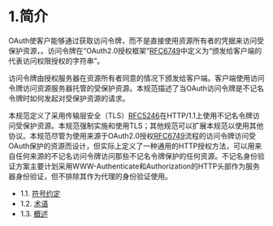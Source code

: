1.简介
===============
OAuth使客户能够通过获取访问令牌，而不是直接使用资源所有者的凭据来访问受保护资源，。访问令牌在“OAuth2.0授权框架”[RFC6749][RFC6749]中定义为“颁发给客户端的代表访问权限授权的字符串”。

访问令牌由授权服务器在资源所有者同意的情况下颁发给客户端。客户端使用访问令牌访问资源服务器托管的受保护资源。本规范描述了当OAuth访问令牌是不记名令牌时如何发起对受保护资源的请求。

本规范定义了采用传输层安全（TLS）[RFC5246][RFC5246]在HTTP/1.1上使用不记名令牌访问受保护资源。本规范强制实施和使用TLS；其他规范可以扩展本规范以使用其他协议。本规范尽管为使用来源于OAuth2.0授权[RFC6749][RFC6749]流程的访问令牌访问受OAuth保护的资源而设计，但实际上定义了一种通用的HTTP授权方法，可以用来自任何来源的不记名访问令牌访问那些不记名令牌保护的任何资源。不记名身份验证方案主要计划采用WWW-Authenticate和Authorization的HTTP头部作为服务器身份验证，但不排除其作为代理的身份验证使用。

- 1.1. [符号约定](1.1.md)
- 1.2. [术语](1.2.md)
- 1.3. [概述](1.3.md)

[RFC6749]: http://tools.ietf.org/html/rfc6749 "OAuth2.0授权框架"
[RFC5246]: http://tools.ietf.org/html/rfc5246 "TLS协议，1.2版"